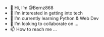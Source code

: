 - 👋 Hi, I’m @Bernz868
- 👀 I’m interested in getting into tech
- 🌱 I’m currently learning Python & Web Dev
- 💞️ I’m looking to collaborate on ...
- 📫 How to reach me ...

<!---
Bernz868/Bernz868 is a ✨ special ✨ repository because its `README.md` (this file) appears on your GitHub profile.
You can click the Preview link to take a look at your changes.
--->
